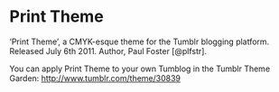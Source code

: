 # Print Theme

‘Print Theme’, a CMYK-esque theme for the Tumblr blogging platform. Released July 6th 2011. Author, Paul Foster [@plfstr].

You can apply Print Theme to your own Tumblog in the Tumblr Theme Garden: http://www.tumblr.com/theme/30839



